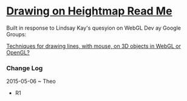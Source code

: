 [Drawing on Heightmap Read Me]( index.html )
===


Built in response to Lindsay Kay's quesyion on WebGL Dev ay Google Groups:

[Techniques for drawing lines, with mouse, on 3D objects in WebGL or OpenGL?]( https://groups.google.com/forum/#!topic/webgl-dev-list/PXqD9AdO7og )

### Change Log

2015-05-06 ~ Theo 

* R1

